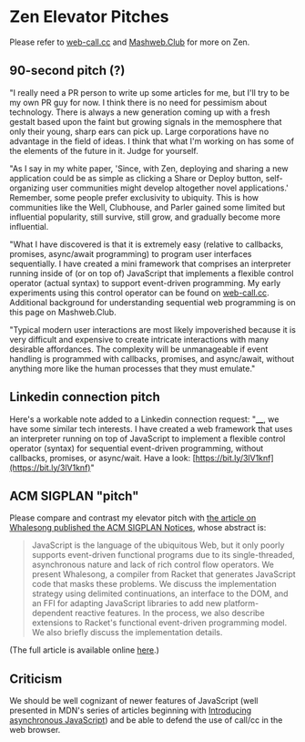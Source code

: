 # Zen Elevator Pitches

Please refer to [web-call.cc](https://web-call.cc/) and [Mashweb.Club](https://mashweb.club/) for more on Zen.

## 90-second pitch \(?\)

"I really need a PR person to write up some articles for me, but I'll try to be my own PR guy for now. I think there is no need for pessimism about technology. There is always a new generation coming up with a fresh gestalt based upon the faint but growing signals in the memosphere that only their young, sharp ears can pick up. Large corporations have no advantage in the field of ideas. I think that what I'm working on has some of the elements of the future in it. Judge for yourself.

"As I say in my white paper, 'Since, with Zen, deploying and sharing a new application could be as simple as clicking a Share or Deploy button, self-organizing user communities might develop altogether novel applications.' Remember, some people prefer exclusivity to ubiquity. This is how communities like the Well, Clubhouse, and Parler gained some limited but influential popularity, still survive, still grow, and gradually become more influential.

"What I have discovered is that it is extremely easy \(relative to callbacks, promises, async/await programming\) to program user interfaces sequentially. I have created a mini framework that comprises an interpreter running inside of \(or on top of\) JavaScript that implements a flexible control operator \(actual syntax\) to support event-driven programming. My early experiments using this control operator can be found on [web-call.cc](https://web-call.cc). Additional background for understanding sequential web programming is on this page on Mashweb.Club.

"Typical modern user interactions are most likely impoverished because it is very difficult and expensive to create intricate interactions with many desirable affordances. The complexity will be unmanageable if event handling is programmed with callbacks, promises, and async/await, without anything more like the human processes that they must emulate."

## Linkedin connection pitch

Here's a workable note added to a Linkedin connection request: "**\_\_**, we have some similar tech interests. I have created a web framework that uses an interpreter running on top of JavaScript to implement a flexible control operator \(syntax\) for sequential event-driven programming, without callbacks, promises, or async/wait. Have a look: [https://bit.ly/3lV1knf](https://bit.ly/3lV1knf)"

## ACM SIGPLAN "pitch"

Please compare and contrast my elevator pitch with [the article on Whalesong published the ACM SIGPLAN Notices](https://dl.acm.org/doi/abs/10.1145/2578856.2508172), whose abstract is:

> JavaScript is the language of the ubiquitous Web, but it only poorly supports event-driven functional programs due to its single-threaded, asynchronous nature and lack of rich control flow operators. We present Whalesong, a compiler from Racket that generates JavaScript code that masks these problems. We discuss the implementation strategy using delimited continuations, an interface to the DOM, and an FFI for adapting JavaScript libraries to add new platform-dependent reactive features. In the process, we also describe extensions to Racket's functional event-driven programming model. We also briefly discuss the implementation details.

\(The full article is available online [here](https://cs.brown.edu/~sk/Publications/Papers/Published/yk-whalesong-racket-browser/paper.pdf).\)

## Criticism

We should be well cognizant of newer features of JavaScript \(well presented in MDN's series of articles beginning with [Introducing asynchronous JavaScript](https://developer.mozilla.org/en-US/docs/Learn/JavaScript/Asynchronous/Introducing)\) and be able to defend the use of call/cc in the web browser.

